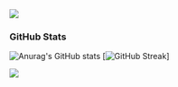 <img src="https://capsule-render.vercel.app/api?type=waving&color=BDBDC8&height=150&section=header" />

### GitHub Stats
![Anurag's GitHub stats](https://github-readme-stats.vercel.app/api?username=seonguk070118&show_icons=true&theme=catppuccin_latte)
[![GitHub Streak](https://streak-stats.demolab.com?user=seonguk070118&theme=vue&card_width=480)]

<img src="https://capsule-render.vercel.app/api?type=waving&color=BDBDC8&height=150&section=footer" />
